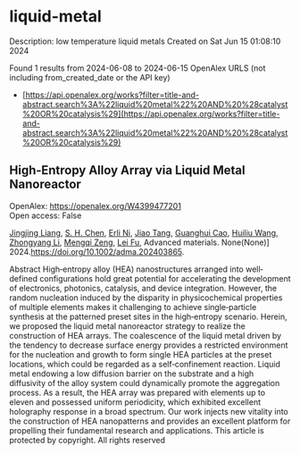 # liquid-metal
Description: low temperature liquid metals
Created on Sat Jun 15 01:08:10 2024

Found 1 results from 2024-06-08 to 2024-06-15
OpenAlex URLS (not including from_created_date or the API key)
- [https://api.openalex.org/works?filter=title-and-abstract.search%3A%22liquid%20metal%22%20AND%20%28catalyst%20OR%20catalysis%29](https://api.openalex.org/works?filter=title-and-abstract.search%3A%22liquid%20metal%22%20AND%20%28catalyst%20OR%20catalysis%29)

## High‐Entropy Alloy Array via Liquid Metal Nanoreactor   

OpenAlex: https://openalex.org/W4399477201    
Open access: False
    
[Jingjing Liang](https://openalex.org/A5050080938), [S. H. Chen](https://openalex.org/A5014045701), [Erli Ni](https://openalex.org/A5090907393), [Jiao Tang](https://openalex.org/A5050947701), [Guanghui Cao](https://openalex.org/A5042714994), [Huiliu Wang](https://openalex.org/A5024002505), [Zhongyang Li](https://openalex.org/A5085504331), [Mengqi Zeng](https://openalex.org/A5062734314), [Lei Fu](https://openalex.org/A5004437037), Advanced materials. None(None)] 2024.https://doi.org/10.1002/adma.202403865.
    
Abstract High‐entropy alloy (HEA) nanostructures arranged into well‐defined configurations hold great potential for accelerating the development of electronics, photonics, catalysis, and device integration. However, the random nucleation induced by the disparity in physicochemical properties of multiple elements makes it challenging to achieve single‐particle synthesis at the patterned preset sites in the high‐entropy scenario. Herein, we proposed the liquid metal nanoreactor strategy to realize the construction of HEA arrays. The coalescence of the liquid metal driven by the tendency to decrease surface energy provides a restricted environment for the nucleation and growth to form single HEA particles at the preset locations, which could be regarded as a self‐confinement reaction. Liquid metal endowing a low diffusion barrier on the substrate and a high diffusivity of the alloy system could dynamically promote the aggregation process. As a result, the HEA array was prepared with elements up to eleven and possessed uniform periodicity, which exhibited excellent holography response in a broad spectrum. Our work injects new vitality into the construction of HEA nanopatterns and provides an excellent platform for propelling their fundamental research and applications. This article is protected by copyright. All rights reserved    

    
